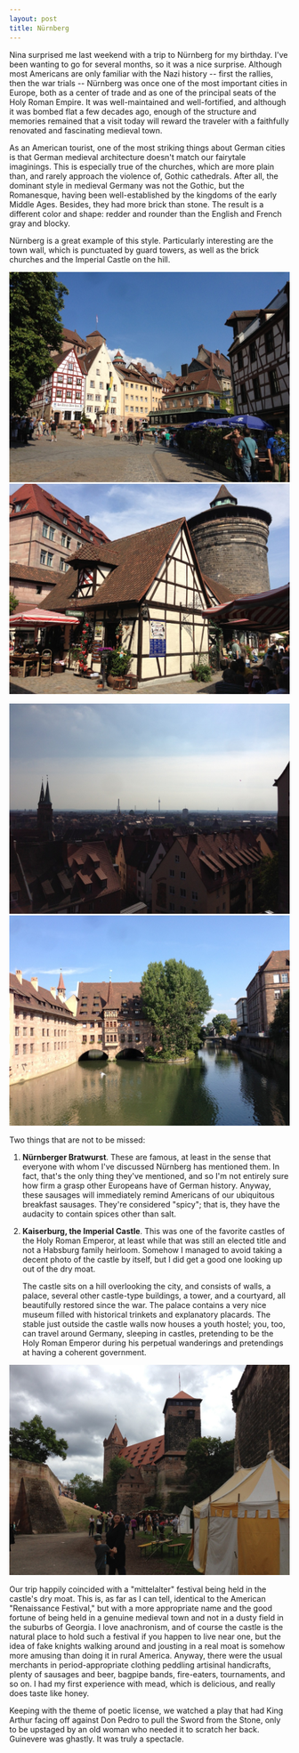 ```yaml
---
layout: post
title: Nürnberg
---
```


Nina surprised me last weekend with a trip to Nürnberg for my birthday.  I've
been wanting to go for several months, so it was a nice surprise.  Although
most Americans are only familiar with the Nazi history -- first the rallies,
then the war trials -- Nürnberg was once one of the most important cities in
Europe, both as a center of trade and as one of the principal seats of the
Holy Roman Empire.  It was well-maintained and well-fortified, and although it
was bombed flat a few decades ago, enough of the structure and memories
remained that a visit today will reward the traveler with a faithfully
renovated and fascinating medieval town.

As an American tourist, one of the most striking things about German cities is
that German medieval architecture doesn't match our fairytale imaginings.
This is especially true of the churches, which are more plain than, and rarely
approach the violence of, Gothic cathedrals.  After all, the dominant style in
medieval Germany was not the Gothic, but the Romanesque, having been
well-established by the kingdoms of the early Middle Ages.  Besides, they had
more brick than stone.  The result is a different color and shape: redder and
rounder than the English and French gray and blocky.  

Nürnberg is a great example of this style.  Particularly interesting are the
town wall, which is punctuated by guard towers, as well as the brick churches
and the Imperial Castle on the hill.

[![square][]][square]
[![market][]][market]

[![skyline][]][skyline]
[![pegnitz][]][pegnitz]


Two things that are not to be missed:

1.  **Nürnberger Bratwurst**.  These are famous, at least in the sense that
everyone with whom I've discussed Nürnberg has mentioned them.  In fact, that's
the only thing they've mentioned, and so I'm not entirely sure how firm a grasp
other Europeans have of German history.  Anyway, these sausages will
immediately remind Americans of our ubiquitous breakfast sausages.  They're
considered "spicy"; that is, they have the audacity to contain spices other
than salt.

2.  **Kaiserburg, the Imperial Castle**.  This was one of the favorite castles
    of the Holy Roman Emperor, at least while that was still an elected title 
    and not a Habsburg family heirloom.  Somehow I managed to avoid taking a 
    decent photo of the castle by itself, but I did get a good one looking up 
    out of the dry moat.

    The castle sits on a hill overlooking the city, and consists of walls, a
    palace, several other castle-type buildings, a tower, and a courtyard, all
    beautifully restored since the war.  The palace contains a very nice museum
    filled with historical trinkets and explanatory placards.  The stable just
    outside the castle walls now houses a youth hostel; you, too, can travel
    around Germany, sleeping in castles, pretending to be the Holy Roman
    Emperor during his perpetual wanderings and pretendings at having a 
    coherent government.


[![moat][]][moat]

Our trip happily coincided with a "mittelalter" festival being held in the
castle's dry moat.  This is, as far as I can tell, identical to the American
"Renaissance Festival," but with a more appropriate name and the good fortune
of being held in a genuine medieval town and not in a dusty field in the
suburbs of Georgia.  I love anachronism, and of course the castle is the
natural place to hold such a festival if you happen to live near one, but the
idea of fake knights walking around and jousting in a real moat is somehow more
amusing than doing it in rural America.  Anyway, there were the usual merchants
in period-appropriate clothing peddling artisinal handicrafts, plenty of
sausages and beer, bagpipe bands, fire-eaters, tournaments, and so on.  I had
my first experience with mead, which is delicious, and really does taste like
honey.

Keeping with the theme of poetic license, we watched a play that had King
Arthur facing off against Don Pedro to pull the Sword from the Stone, only to
be upstaged by an old woman who needed it to scratch her back.  Guinevere was
ghastly.  It was truly a spectacle.


[square]: /img/nuremberg/square.jpg  "Square with cafés and shops"
[market]: /img/nuremberg/market.jpg  "Craft market"
[skyline]: /img/nuremberg/skyline.jpg  "City skyline from the castle"
[pegnitz]: /img/nuremberg/pegnitz.jpg  "Pegnitz river through the city"
[moat]: /img/nuremberg/moat.jpg  "Castle moat approaching the medieval fest"
